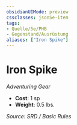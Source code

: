 ```yaml
---
obsidianUIMode: preview
cssclasses: json5e-item
tags:
- Quelle/5e/PHB
- Gegenstand/Ausrüstung
aliases: ["Iron Spike"]
---
```

# Iron Spike
*Adventuring Gear*  

- **Cost**: 1 sp
- **Weight**: 0.5 lbs.

*Source: SRD / Basic Rules*